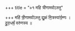 +++
title = "०१ महि त्रीणामवोऽस्तु"

+++
महि॑ त्री॒णामवो॑ऽस्तु द्यु॒क्षं मि॒त्रस्या॑र्य॒म्णः ।  
दु॒रा॒धर्षं॒ वरु॑णस्य ॥